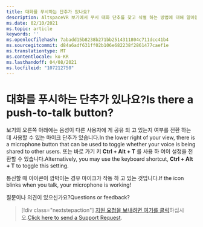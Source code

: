 ```yaml
---
title: 대화를 푸시하는 단추가 있나요?
description: AltspaceVR 보기에서 푸시 대화 단추를 찾고 식별 하는 방법에 대해 알아봅니다.
ms.date: 02/10/2021
ms.topic: article
keywords: ''
ms.openlocfilehash: 7abadd15b8238b271bb2514311804c711dcc41b4
ms.sourcegitcommit: d84a6adf631ff02b106e682238f2861477caef1e
ms.translationtype: MT
ms.contentlocale: ko-KR
ms.lasthandoff: 04/08/2021
ms.locfileid: "107212750"
---
```

# <a name="is-there-a-push-to-talk-button"></a><span data-ttu-id="f80c4-103">대화를 푸시하는 단추가 있나요?</span><span class="sxs-lookup"><span data-stu-id="f80c4-103">Is there a push-to-talk button?</span></span>

<span data-ttu-id="f80c4-104">보기의 오른쪽 아래에는 음성이 다른 사용자에 게 공유 되 고 있는지 여부를 전환 하는 데 사용할 수 있는 마이크 단추가 있습니다.</span><span class="sxs-lookup"><span data-stu-id="f80c4-104">In the lower right of your view, there is a microphone button that can be used to toggle whether your voice is being shared to other users.</span></span> <span data-ttu-id="f80c4-105">또는 바로 가기 키 **Ctrl + Alt + T** 를 사용 하 여이 설정을 전환할 수 있습니다.</span><span class="sxs-lookup"><span data-stu-id="f80c4-105">Alternatively, you may use the keyboard shortcut, **Ctrl + Alt + T** to toggle this setting.</span></span> 
 
<span data-ttu-id="f80c4-106">통신할 때 아이콘이 깜박이는 경우 마이크가 작동 하 고 있는 것입니다.</span><span class="sxs-lookup"><span data-stu-id="f80c4-106">If the icon blinks when you talk, your microphone is working!</span></span>
 
<span data-ttu-id="f80c4-107">질문이나 의견이 있으신가요?</span><span class="sxs-lookup"><span data-stu-id="f80c4-107">Questions or feedback?</span></span> 

> [!div class="nextstepaction"]
> <span data-ttu-id="f80c4-108">[지원 요청을 보내려면 여기를 클릭](https://help.altvr.com/hc/requests/new)하십시오.</span><span class="sxs-lookup"><span data-stu-id="f80c4-108">[Click here to send a Support Request](https://help.altvr.com/hc/requests/new).</span></span>
